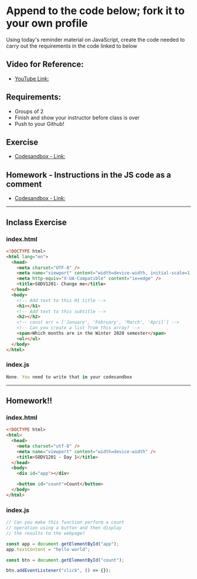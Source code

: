 # Append to the code below; fork it to your own profile

Using today's reminder material on JavaScript, create the code needed to carry out
the requirements in the code linked to below

## Video for Reference:
- [YouTube Link: ](https://www.youtube.com/watch?v=wKBu_dEaF9E)

## Requirements:
- Groups of 2
- Finish and show your instructor before class is over
- Push to your Github!

## Exercise
- [Codesandbox - Link:](https://codesandbox.io/s/divine-waterfall-tod7s)

## Homework - Instructions in the JS code as a comment
- [Codesandbox - Link:](https://codesandbox.io/s/sodv1201-d1-win2020-wektk)

******

## Inclass Exercise

### index.html

```HTML
<!DOCTYPE html>
<html lang="en">
  <head>
    <meta charset="UTF-8" />
    <meta name="viewport" content="width=device-width, initial-scale=1.0" />
    <meta http-equiv="X-UA-Compatible" content="ie=edge" />
    <title>SODV1201- Change me</title>
  </head>
  <body>
    <!-- Add text to this H1 title -->
    <h1></h1>
    <!-- Add text to this subtitle -->
    <h2></h2>
    <!-- const arr = ['January', 'February', 'March', 'April'] -->
    <!-- Can you create a list from this array? -->
    <span>Which months are in the Winter 2020 semester</span>
    <ul></ul>
  </body>
</html>

```

### index.js

```JavaScript
None. You need to write that in your codesandbox
```
******

## Homework!!

### index.html

```HTML
<!DOCTYPE html>
<html>
  <head>
    <meta charset="utf-8" />
    <meta name="viewport" content="width=device-width" />
    <title>SODV1201 - Day 1</title>
  </head>
  <body>
    <div id="app"></div>

    <button id="count">Count</button>
  </body>
</html>
```

### index.js

```JavaScript
// Can you make this function perform a count
// operation using a button and then display
// the results to the webpage?

const app = document.getElementById("app");
app.textContent = "hello world";

const btn = document.getElementById("count");

btn.addEventListener("click", () => {});

```